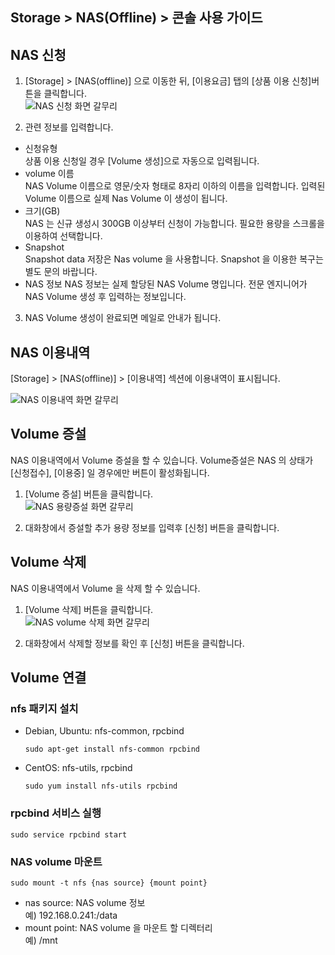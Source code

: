 ## Storage > NAS(Offline) > 콘솔 사용 가이드

## NAS 신청

1. [Storage] > [NAS(offline)] 으로 이동한 뒤, [이용요금] 탭의 [상품 이용 신청]버튼을 클릭합니다.  
  ![NAS 신청 화면 갈무리](http://static.toastoven.net/prod_infrastructure/nas/nas-request.png)

2. 관련 정보를 입력합니다.
  * 신청유형  
    상품 이용 신청일 경우 [Volume 생성]으로 자동으로 입력됩니다.
  * volume 이름  
    NAS Volume 이름으로 영문/숫자 형태로 8자리 이하의 이름을 입력합니다. 입력된 Volume 이름으로 실제 Nas Volume 이 생성이 됩니다.
  * 크기(GB)  
    NAS 는 신규 생성시 300GB 이상부터 신청이 가능합니다. 필요한 용량을 스크롤을 이용하여 선택합니다.
  * Snapshot  
    Snapshot data 저장은 Nas volume 을 사용합니다. Snapshot 을 이용한 복구는 별도 문의 바랍니다.
  * NAS 정보
    NAS 정보는 실제 할당된 NAS Volume 명입니다. 전문 엔지니어가 NAS Volume 생성 후 입력하는 정보입니다.

3. NAS Volume 생성이 완료되면 메일로 안내가 됩니다.


## NAS 이용내역

[Storage] > [NAS(offline)] > [이용내역] 섹션에 이용내역이 표시됩니다.

![NAS 이용내역 화면 갈무리](http://static.toastoven.net/prod_infrastructure/nas/nas-volume-list.png)


## Volume 증설

NAS 이용내역에서 Volume 증설을 할 수 있습니다. Volume증설은 NAS 의 상태가 [신청접수], [이용중] 일 경우에만 버튼이 활성화됩니다.

1. [Volume 증설] 버튼을 클릭합니다.  
  ![NAS 용량증설 화면 갈무리](http://static.toastoven.net/prod_infrastructure/nas/nas-extend-request.png)

2. 대화창에서 증설할 추가 용량 정보를 입력후 [신청] 버튼을 클릭합니다.


## Volume 삭제

NAS 이용내역에서 Volume 을 삭제 할 수 있습니다.

1. [Volume 삭제] 버튼을 클릭합니다.  
  ![NAS volume 삭제 화면 갈무리](http://static.toastoven.net/prod_infrastructure/nas/nas-volume-del-request.png)

2. 대화창에서 삭제할 정보를 확인 후 [신청] 버튼을 클릭합니다.


## Volume 연결

### nfs 패키지 설치

* Debian, Ubuntu: nfs-common, rpcbind  
  ```
  sudo apt-get install nfs-common rpcbind
  ```
* CentOS: nfs-utils, rpcbind  
  ```
  sudo yum install nfs-utils rpcbind
  ```

### rpcbind 서비스 실행

```
sudo service rpcbind start
```

### NAS volume 마운트

```
sudo mount -t nfs {nas source} {mount point}
```

* nas source: NAS volume 정보  
  예) 192.168.0.241:/data
* mount point: NAS volume 을 마운트 할 디렉터리  
  예) /mnt

